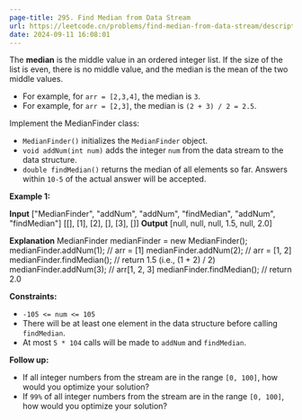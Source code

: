 ```yaml
---
page-title: 295. Find Median from Data Stream
url: https://leetcode.cn/problems/find-median-from-data-stream/description/
date: 2024-09-11 16:08:01
---
```

The **median** is the middle value in an ordered integer list. If the size of the list is even, there is no middle value, and the median is the mean of the two middle values.

-   For example, for `arr = [2,3,4]`, the median is `3`.
-   For example, for `arr = [2,3]`, the median is `(2 + 3) / 2 = 2.5`.

Implement the MedianFinder class:

-   `MedianFinder()` initializes the `MedianFinder` object.
-   `void addNum(int num)` adds the integer `num` from the data stream to the data structure.
-   `double findMedian()` returns the median of all elements so far. Answers within `10-5` of the actual answer will be accepted.

**Example 1:**

**Input**
\["MedianFinder", "addNum", "addNum", "findMedian", "addNum", "findMedian"\]
\[\[\], \[1\], \[2\], \[\], \[3\], \[\]\]
**Output**
\[null, null, null, 1.5, null, 2.0\]

**Explanation**
MedianFinder medianFinder = new MedianFinder();
medianFinder.addNum(1);    // arr = \[1\]
medianFinder.addNum(2);    // arr = \[1, 2\]
medianFinder.findMedian(); // return 1.5 (i.e., (1 + 2) / 2)
medianFinder.addNum(3);    // arr\[1, 2, 3\]
medianFinder.findMedian(); // return 2.0

**Constraints:**

-   `-105 <= num <= 105`
-   There will be at least one element in the data structure before calling `findMedian`.
-   At most `5 * 104` calls will be made to `addNum` and `findMedian`.

**Follow up:**

-   If all integer numbers from the stream are in the range `[0, 100]`, how would you optimize your solution?
-   If `99%` of all integer numbers from the stream are in the range `[0, 100]`, how would you optimize your solution?